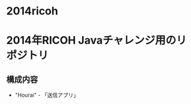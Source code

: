2014ricoh
=========

<h1>2014年RICOH Javaチャレンジ用のリポジトリ</h1>
<h2>構成内容</h2>
<ul>
<li>
"Hourai" - 「送信アプリ」
</li>
</ul>
